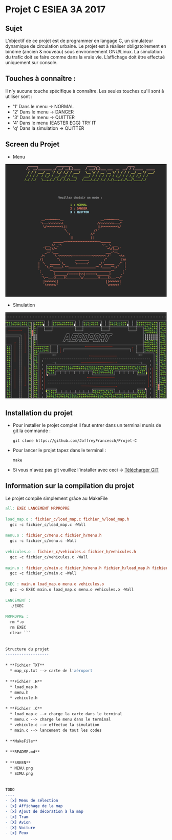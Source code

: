 # Projet C ESIEA 3A 2017

Sujet
-----
L’objectif de ce projet est de programmer en langage C, un simulateur dynamique de circulation
urbaine. Le projet est à réaliser obligatoirement en binôme (ancien & nouveau) sous environnement
GNU/Linux. La simulation du trafic doit se faire comme dans la vraie vie. L’affichage doit
être effectué uniquement sur console.

Touches à connaître :
---------------------

Il n'y aucune touche spécifique à connaître. Les seules touches qu'il sont à utiliser sont :

  * '1' Dans le menu -> NORMAL
  * '2' Dans le menu -> DANGER
  * '3' Dans le menu -> QUITTER
  * '4' Dans le menu (EASTER EGG) TRY IT
  * 'q' Dans la simulation -> QUITTER

Screen du Projet
----------------
* Menu

![MENU](https://github.com/JoffreyFrancesch/Projet-C/blob/master/SCREEN/MENU.png "MENU")
* Simulation

![SIMU](https://github.com/JoffreyFrancesch/Projet-C/blob/master/SCREEN/SIMU.png "SIMU")

Installation du projet
----------------------

* Pour installer le projet complet il faut entrer dans un terminal munis de git la commande :
  <pre><code>git clone https://github.com/JoffreyFrancesch/Projet-C</code></pre>

* Pour lancer le projet tapez dans le terminal :
  <pre><code>make</code></pre>

* Si vous n'avez pas git veuillez l'installer avec ceci -> [Télécharger GIT](https://git-scm.com/downloads)

Information sur la compilation du projet
----------------------------------------

Le projet compile simplement grâce au MakeFile
```MakeFile
all: EXEC LANCEMENT MRPROPRE

load_map.o : fichier_c/load_map.c fichier_h/load_map.h
  gcc -c fichier_c/load_map.c -Wall

menu.o : fichier_c/menu.c fichier_h/menu.h
  gcc -c fichier_c/menu.c -Wall

vehicules.o : fichier_c/vehicules.c fichier_h/vehicules.h
  gcc -c fichier_c/vehicules.c -Wall

main.o : fichier_c/main.c fichier_h/menu.h fichier_h/load_map.h fichier_h/vehicules.h
  gcc -c fichier_c/main.c -Wall

EXEC : main.o load_map.o menu.o vehicules.o
  gcc -o EXEC main.o load_map.o menu.o vehicules.o -Wall

LANCEMENT :
  ./EXEC

MRPROPRE :
  rm *.o
  rm EXEC
  clear ```


Structure du projet
-------------------

* **Fichier TXT**
  * map_cp.txt --> carte de l'aéroport

* **Fichier .H**
  * load_map.h
  * menu.h
  * vehicule.h

* **Fichier .C**
  * load_map.c --> charge la carte dans le terminal
  * menu.c --> charge le menu dans le terminal
  * vehicule.c --> effectue la simulation
  * main.c --> lancement de tout les codes

* **MakeFile**

* **README.md**

* **SREEN**
  * MENU.png
  * SIMU.png


TODO
----
- [x] Menu de sélection
- [x] Affichage de la map
- [x] Ajout de décoration à la map
- [x] Tram
- [X] Avion
- [X] Voiture
- [x] Feux
